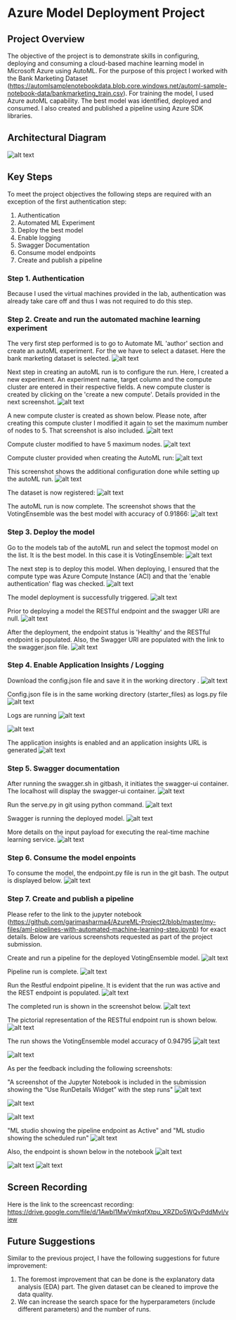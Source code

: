# Azure Model Deployment Project

## Project Overview
The objective of the project is to demonstrate skills in configuring, deploying and consuming a cloud-based machine learning model in Microsoft Azure using AutoML. For the purpose of this project I worked with the Bank Marketing Dataset (https://automlsamplenotebookdata.blob.core.windows.net/automl-sample-notebook-data/bankmarketing_train.csv). For training the model, I used Azure autoML capability. The best model was identified, deployed and consumed. I also created and published a pipeline using Azure SDK libraries.

## Architectural Diagram

![alt text](https://github.com/garimasharma4/AzureML-Project2/blob/master/starter_files/Architecture%20Diagram%20Project%202.png?raw=false)

## Key Steps

To meet the project objectives the following steps are required with an exception of the first authentication step:

1. Authentication
2. Automated ML Experiment
3. Deploy the best model
4. Enable logging
5. Swagger Documentation
6. Consume model endpoints
7. Create and publish a pipeline

### Step 1. Authentication

Because I used the virtual machines provided in the lab, authentication was already take care off and thus I was not required to do this step.

### Step 2. Create and run the automated machine learning experiment

The very first step performed is to go to Automate ML 'author' section and create an autoML experiment. For the we have to select a dataset. Here the bank marketing dataset is selected.
      ![alt text](https://github.com/garimasharma4/AzureML-Project2/blob/master/starter_files/screenshots/01%20-%20AutoML%20-%20select%20dataset.JPG?raw=false)

Next step in creating an autoML run is to configure the run. Here, I created a new experiment. An experiment name, target column and the compute cluster are entered in their respective fields. A new compute cluster is created by clicking on the 'create a new compute'. Details provided in the next screenshot.
      ![alt text](https://github.com/garimasharma4/AzureML-Project2/blob/master/starter_files/screenshots/02%20-%20create%20new%20experiment.JPG?raw=false)

A new compute cluster is created as shown below. Please note, after creating this compute cluster I modified it again to set the maximum number of nodes to 5. That screenshot is also included.
      ![alt text](https://github.com/garimasharma4/AzureML-Project2/blob/master/starter_files/screenshots/03%20-%20create%20new%20compute%20cluster%20(A).JPG?raw=false)

Compute cluster modified to have 5 maximum nodes.
      ![alt text](https://github.com/garimasharma4/AzureML-Project2/blob/master/starter_files/screenshots/03%20-%20create%20new%20compute%20cluster%20(B).JPG?raw=false)

Compute cluster provided when creating the AutoML run:
      ![alt text](https://github.com/garimasharma4/AzureML-Project2/blob/master/starter_files/screenshots/04%20-%20create%20new%20experiment%20(B).JPG?raw=false)

This screenshot shows the additional configuration done while setting up the autoML run.
      ![alt text](https://github.com/garimasharma4/AzureML-Project2/blob/master/starter_files/screenshots/05%20-%20Additional%20Configuration.JPG?raw=false)

The dataset is now registered:
      ![alt text](https://github.com/garimasharma4/AzureML-Project2/blob/master/starter_files/screenshots/06%20-%20Registered%20dataset.JPG?raw=false)

The autoML run is now complete. The screenshot shows that the VotingEnsemble was the best model with accuracy of 0.91866:
      ![alt text](https://github.com/garimasharma4/AzureML-Project2/blob/master/starter_files/screenshots/07%20-%20Experiment%20is%20complete.JPG?raw=false)

### Step 3. Deploy the model
Go to the models tab of the autoML run and select the topmost model on the list. It is the best model. In this case it is VotingEnsemble:
      ![alt text](https://github.com/garimasharma4/AzureML-Project2/blob/master/starter_files/screenshots/08%20-%20Best%20Model%20is%20VotingEnsemble.JPG?raw=false)
      
The next step is to deploy this model. When deploying, I ensured that the compute type was Azure Compute Instance (ACI) and that the 'enable authentication' flag was checked.
      ![alt text](https://github.com/garimasharma4/AzureML-Project2/blob/master/starter_files/screenshots/09%20-%20Deploy%20the%20model%20%2B%20ACI%20%2B%20enable%20authentication.JPG?raw=false)

The model deployment is successfully triggered.
      ![alt text](https://github.com/garimasharma4/AzureML-Project2/blob/master/starter_files/screenshots/10%20-%20Model%20deployment%20is%20triggered.JPG?raw=false)

Prior to deploying a model the RESTful endpoint and the swagger URI are null.
      ![alt text](https://github.com/garimasharma4/AzureML-Project2/blob/master/starter_files/screenshots/11%20-%20Endpoint%20before%20deployment.JPG?raw=false)

After the deployment, the endpoint status is 'Healthy' and the RESTful endpoint is populated. Also, the Swagger URI are populated with the link to the swagger.json file.
      ![alt text](https://github.com/garimasharma4/AzureML-Project2/blob/master/starter_files/screenshots/12%20-%20Endpoint%20after%20deployment.JPG?raw=false)

### Step 4. Enable Application Insights / Logging

Download the config.json file and save it in the working directory .
![alt text](https://github.com/garimasharma4/AzureML-Project2/blob/master/starter_files/screenshots/13%20-%20Download%20config%20file.JPG?raw=false)

Config.json file is in the same working directory (starter_files) as logs.py file
![alt text](https://github.com/garimasharma4/AzureML-Project2/blob/master/starter_files/screenshots/14%20-%20Config%20file%20in%20the%20same%20directory.JPG?raw=false)

Logs are running
![alt text](https://github.com/garimasharma4/AzureML-Project2/blob/master/starter_files/screenshots/15%20-%20Logs%20are%20running%20(A).JPG?raw=false)

![alt text](https://github.com/garimasharma4/AzureML-Project2/blob/master/starter_files/screenshots/15%20-%20Logs%20are%20running%20(B).JPG?raw=false)

The application insights is enabled and an application insights URL is generated
![alt text](https://github.com/garimasharma4/AzureML-Project2/blob/master/starter_files/screenshots/16%20-%20Application%20insights%20enabled.JPG?raw=false)

### Step 5. Swagger documentation

After running the swagger.sh in gitbash, it initiates the swagger-ui container. The localhost will display the swagger-ui container.
![alt text](https://github.com/garimasharma4/AzureML-Project2/blob/master/starter_files/screenshots/17%20-%20Swagger%20running%20on%20localhost.JPG?raw=false)

Run the serve.py in git using python command.
![alt text](https://github.com/garimasharma4/AzureML-Project2/blob/master/starter_files/screenshots/18%20-%20Logs%20running%20(python%20serve.py).JPG?raw=false)

Swagger is running the deployed model.
![alt text](https://github.com/garimasharma4/AzureML-Project2/blob/master/starter_files/screenshots/19%20-%20Swagger%20documentation.JPG?raw=false)

More details on the input payload for executing the real-time machine learning service.
![alt text](https://github.com/garimasharma4/AzureML-Project2/blob/master/starter_files/screenshots/20%20-%20More%20swagger%20documentation.JPG?raw=false)

### Step 6. Consume the model enpoints

To consume the model, the endpoint.py file is run in the git bash. The output is displayed below.
![alt text](https://github.com/garimasharma4/AzureML-Project2/blob/master/starter_files/screenshots/21%20-%20Endpoint.py%20showing%20result.JPG?raw=false)

### Step 7. Create and publish a pipeline

Please refer to the link to the jupyter notebook (https://github.com/garimasharma4/AzureML-Project2/blob/master/my-files/aml-pipelines-with-automated-machine-learning-step.ipynb) for exact details. Below are various screenshots requested as part of the project submission.

Create and run a pipeline for the deployed VotingEnsemble model.
![alt text](https://github.com/garimasharma4/AzureML-Project2/blob/master/starter_files/screenshots/22%20-%20Pipeline%20is%20running.JPG?raw=false)

Pipeline run is complete.
![alt text](https://github.com/garimasharma4/AzureML-Project2/blob/master/starter_files/screenshots/23%20-%20pipeline%20complete%20(A).JPG?raw=false)

Run the Restful endpoint pipeline. It is evident that the run was active and the REST endpoint is populated.
![alt text](https://github.com/garimasharma4/AzureML-Project2/blob/master/starter_files/screenshots/24%20-%20Pipeline%20endpoint%20%2B%20Bank%20Marketing%20dataset%20%2B%20status%20is%20active.JPG?raw=false)

The completed run is shown in the screenshot below.
![alt text](https://github.com/garimasharma4/AzureML-Project2/blob/master/starter_files/screenshots/23%20-%20Pipeline%20complete%20(B).JPG?raw=false)

The pictorial representation of the RESTful endpoint run is shown below.
![alt text](https://github.com/garimasharma4/AzureML-Project2/blob/master/starter_files/screenshots/23%20-%20Run%20complete.JPG?raw=false)

The run shows the VotingEnsemble model accuracy of 0.94795
![alt text](https://github.com/garimasharma4/AzureML-Project2/blob/master/starter_files/screenshots/25%20-%20With%20AutoML%20(accuracy%200.94795).JPG?raw=false)

![alt text](https://github.com/garimasharma4/AzureML-Project2/blob/master/starter_files/screenshots/26%20-%20Final%20screen.JPG?raw=false)

As per the feedback including the following screenshots:

"A screenshot of the Jupyter Notebook is included in the submission showing the “Use RunDetails Widget” with the step runs"
![alt text](https://github.com/garimasharma4/AzureML-Project2/blob/master/starter_files/screenshots/28%20-%20RunWidget%20-%20pipeline%20run%20is%20submitted.JPG)

![alt text](https://github.com/garimasharma4/AzureML-Project2/blob/master/starter_files/screenshots/29%20-%20RunWidget%20runs.JPG)

![alt text](https://github.com/garimasharma4/AzureML-Project2/blob/master/starter_files/screenshots/30%20-%20RunWidget%20runs.JPG)

"ML studio showing the pipeline endpoint as Active" and "ML studio showing the scheduled run"
![alt text](https://github.com/garimasharma4/AzureML-Project2/blob/master/starter_files/screenshots/24%20-%20Pipeline%20endpoint%20%2B%20Bank%20Marketing%20dataset%20%2B%20status%20is%20active.JPG?raw=false)

Also, the endpoint is shown below in the notebook
![alt text](https://github.com/garimasharma4/AzureML-Project2/blob/master/starter_files/screenshots/27%20-%20Active%20%2B%20Endpoint.JPG)

![alt text]()
![alt text]()

## Screen Recording
Here is the link to the screencast recording: https://drive.google.com/file/d/1Awbl1MwVmkqfXtpu_XRZDo5WQvPddMvl/view

## Future Suggestions
Similar to the previous project, I have the following suggestions for future improvement:
1. The foremost improvement that can be done is the explanatory data analysis (EDA) part. The given dataset can be cleaned to improve the data quality.
2. We can increase the search space for the hyperparameters (include different parameters) and the number of runs.
